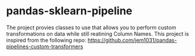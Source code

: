 # pandas-sklearn-pipeline

The project provies classes to use that allows you to perform custom transformations on data while still reatining Column Names. 
This project is inspired from the following repo: https://github.com/jem1031/pandas-pipelines-custom-transformers
